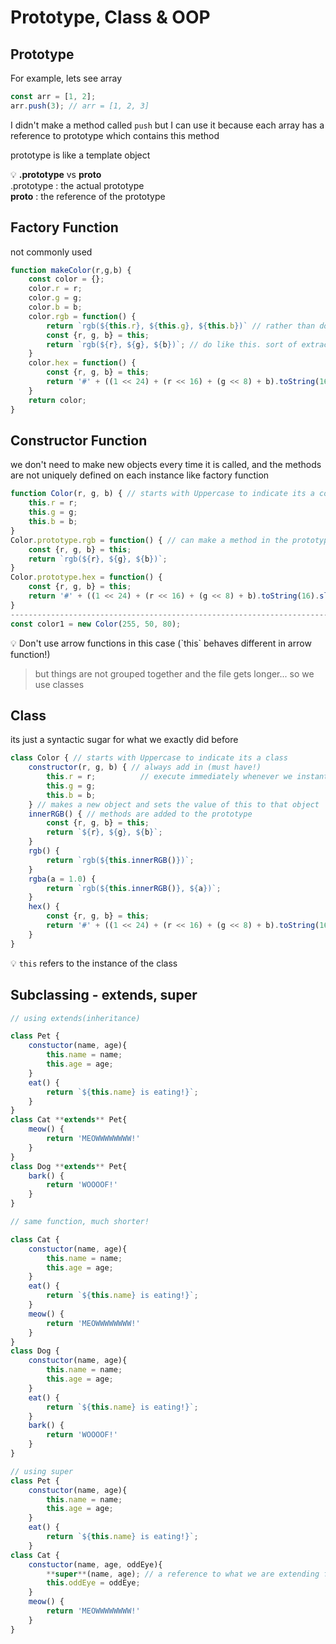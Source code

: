 # Prototype, Class & OOP

## Prototype

For example, lets see array

```jsx
const arr = [1, 2];
arr.push(3); // arr = [1, 2, 3]
```

I didn't make a method called `push` but I can use it because each array has a reference to prototype which contains this method

prototype is like a template object

💡 **.prototype** vs **__proto__** </br>
.prototype : the actual prototype </br>
__proto__ : the reference of the prototype


## Factory Function

not commonly used

```jsx
function makeColor(r,g,b) {
	const color = {};
	color.r = r;
	color.g = g;
	color.b = b;
	color.rgb = function() {
		return `rgb(${this.r}, ${this.g}, ${this.b})` // rather than doing like this 
		const {r, g, b} = this;
		return `rgb(${r}, ${g}, ${b})`; // do like this. sort of extracting
	}
	color.hex = function() {
		const {r, g, b} = this;
		return '#' + ((1 << 24) + (r << 16) + (g << 8) + b).toString(16).slice(1);
	}
	return color; 
}
```

## Constructor Function

we don't need to make new objects every time it  is called, and the methods are not uniquely defined on each instance like factory function

```jsx
function Color(r, g, b) { // starts with Uppercase to indicate its a constuctor function
	this.r = r;
	this.g = g;
	this.b = b;
}
Color.prototype.rgb = function() { // can make a method in the prototype
	const {r, g, b} = this;
	return `rgb(${r}, ${g}, ${b})`;
} 
Color.prototype.hex = function() {
	const {r, g, b} = this;
	return '#' + ((1 << 24) + (r << 16) + (g << 8) + b).toString(16).slice(1);
}
------------------------------------------------------------------------------------------
const color1 = new Color(255, 50, 80);
```

<aside>
💡 Don't use arrow functions in this case (`this` behaves different in arrow function!)

</aside>

> but things are not grouped together and the file gets longer... so we use classes
> 

## Class

its just a syntactic sugar for what we exactly did before

```jsx
class Color { // starts with Uppercase to indicate its a class
	constructor(r, g, b) { // always add in (must have!)
		this.r = r;          // execute immediately whenever we instantiate a new instance
		this.g = g;
		this.b = b;
	} // makes a new object and sets the value of this to that object 
	innerRGB() { // methods are added to the prototype
		const {r, g, b} = this;
		return `${r}, ${g}, ${b}`;
	}
	rgb() {
		return `rgb(${this.innerRGB()})`;
	}
	rgba(a = 1.0) {
		return `rgb(${this.innerRGB()}, ${a})`;
	}
	hex() {
		const {r, g, b} = this;
		return '#' + ((1 << 24) + (r << 16) + (g << 8) + b).toString(16).slice(1);
	}
}
```

💡 `this` refers to the instance of the class

## Subclassing - extends, super

```jsx
// using extends(inheritance)

class Pet {
	constuctor(name, age){
		this.name = name;
		this.age = age;
	}
	eat() {
		return `${this.name} is eating!}`;  
	}
}
class Cat **extends** Pet{
	meow() {
		return 'MEOWWWWWWWW!'
	}
}
class Dog **extends** Pet{
	bark() {
		return 'WOOOOF!'
	}
}

// same function, much shorter!
```

```jsx
class Cat {
	constuctor(name, age){
		this.name = name;
		this.age = age;
	}
	eat() {
		return `${this.name} is eating!}`;  
	}
	meow() {
		return 'MEOWWWWWWWW!'
	}
}
class Dog {
	constuctor(name, age){
		this.name = name;
		this.age = age;
	}
	eat() {
		return `${this.name} is eating!}`;  
	}
	bark() {
		return 'WOOOOF!'
	}
}
```

```jsx
// using super
class Pet {
	constuctor(name, age){
		this.name = name;
		this.age = age;
	}
	eat() {
		return `${this.name} is eating!}`;  
	}
class Cat {
	constuctor(name, age, oddEye){
		**super**(name, age); // a reference to what we are extending from (in this case, Pet)
		this.oddEye = oddEye;
	}
	meow() {
		return 'MEOWWWWWWWW!'
	}
}
```